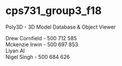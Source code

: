 # cps731_group3_f18
Poly3D - 3D Model Database &amp; Object Viewer  

Drew Cornfield - 500 712 585  
Mckenzie Irwin - 500 697 853  
Liyan Al  
Nigel Singh  - 500 684 626

